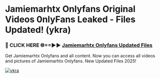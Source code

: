 # Jamiemarhtx Onlyfans Original Videos 0nlyFans Leaked - Files Updated! (ykra)

<h3>🔴 CLICK HERE 🌐==►► <a href="https://tinyurl.com/ehrbuxhb" rel="nofollow">Jamiemarhtx Onlyfans Updated Files</a></h3>

Get Jamiemarhtx Onlyfans and all content. Now you can access all videos and pictures of Jamiemarhtx Onlyfans. New Updated Files 2025!

[![ykra](https://i.imgur.com/lVYEuWS.gif)](https://tinyurl.com/ehrbuxhb)
